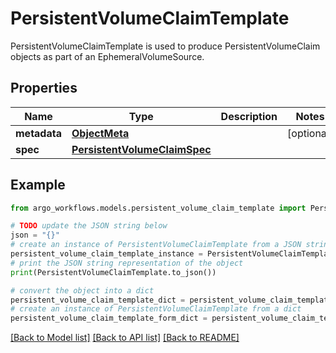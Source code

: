 # PersistentVolumeClaimTemplate

PersistentVolumeClaimTemplate is used to produce PersistentVolumeClaim objects as part of an EphemeralVolumeSource.

## Properties

Name | Type | Description | Notes
------------ | ------------- | ------------- | -------------
**metadata** | [**ObjectMeta**](ObjectMeta.md) |  | [optional] 
**spec** | [**PersistentVolumeClaimSpec**](PersistentVolumeClaimSpec.md) |  | 

## Example

```python
from argo_workflows.models.persistent_volume_claim_template import PersistentVolumeClaimTemplate

# TODO update the JSON string below
json = "{}"
# create an instance of PersistentVolumeClaimTemplate from a JSON string
persistent_volume_claim_template_instance = PersistentVolumeClaimTemplate.from_json(json)
# print the JSON string representation of the object
print(PersistentVolumeClaimTemplate.to_json())

# convert the object into a dict
persistent_volume_claim_template_dict = persistent_volume_claim_template_instance.to_dict()
# create an instance of PersistentVolumeClaimTemplate from a dict
persistent_volume_claim_template_form_dict = persistent_volume_claim_template.from_dict(persistent_volume_claim_template_dict)
```
[[Back to Model list]](../README.md#documentation-for-models) [[Back to API list]](../README.md#documentation-for-api-endpoints) [[Back to README]](../README.md)


